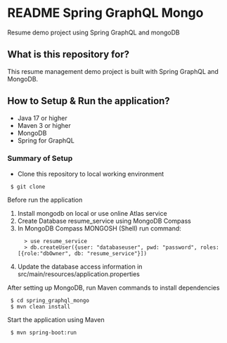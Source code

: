 # README Spring GraphQL Mongo
Resume demo project using Spring GraphQL and mongoDB

## What is this repository for? 
This resume management demo project is built with Spring GraphQL and MongoDB.

## How to Setup & Run the application? 
* Java 17 or higher
* Maven 3 or higher
* MongoDB 
* Spring for GraphQL

### Summary of Setup

* Clone this repository to local working environment
```
 $ git clone 
```

Before run the application
1. Install mongodb on local or use online Atlas service
2. Create Database resume_service using MongoDB Compass
3. In MongoDB Compass MONGOSH (Shell) run command:
   ```
     > use resume_service 
     > db.createUser({user: "databaseuser", pwd: "password", roles: [{role:"dbOwner", db: "resume_service"}])
   ```
4. Update the database access information in src/main/resources/application.properties


After setting up MongoDB, run Maven commands to install dependencies
   ```
    $ cd spring_graphql_mongo
    $ mvn clean install
   ```

Start the application using Maven
   ```
    $ mvn spring-boot:run
   ```